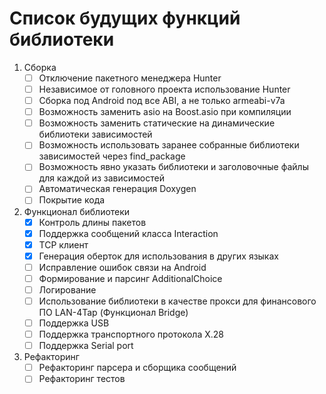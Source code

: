 # Список будущих функций библиотеки

1. Сборка
   - [ ] Отключение пакетного менеджера Hunter
   - [ ] Независимое от головного проекта использование Hunter
   - [ ] Сборка под Android под все ABI, а не только armeabi-v7a
   - [ ] Возможность заменить asio на Boost.asio при компиляции
   - [ ] Возможность заменить статические на динамические библиотеки зависимостей
   - [ ] Возможность использовать заранее собранные библиотеки зависимостей через find_package
   - [ ] Возможность явно указать библиотеки и заголовочные файлы для каждой из зависимостей
   - [ ] Автоматическая генерация Doxygen
   - [ ] Покрытие кода

2. Функционал библиотеки
   - [X] Контроль длины пакетов
   - [X] Поддержка сообщений класса Interaction
   - [X] TCP клиент
   - [X] Генерация оберток для использования в других языках
   - [ ] Исправление ошибок связи на Android
   - [ ] Формирование и парсинг AdditionalChoice
   - [ ] Логирование
   - [ ] Использование библиотеки в качестве прокси для финансового ПО LAN-4Tap (Функционал Bridge)
   - [ ] Поддержка USB
   - [ ] Поддержка транспортного протокола X.28
   - [ ] Поддержка Serial port
3. Рефакторинг
   - [ ] Рефакторинг парсера и сборщика сообщений
   - [ ] Рефакторинг тестов
